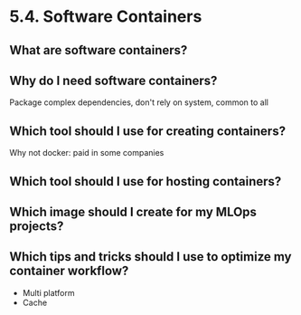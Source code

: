 # 5.4. Software Containers

## What are software containers?

## Why do I need software containers?

Package complex dependencies, don't rely on system, common to all

## Which tool should I use for creating containers?

Why not docker: paid in some companies

## Which tool should I use for hosting containers?

## Which image should I create for my MLOps projects?

## Which tips and tricks should I use to optimize my container workflow?

- Multi platform
- Cache